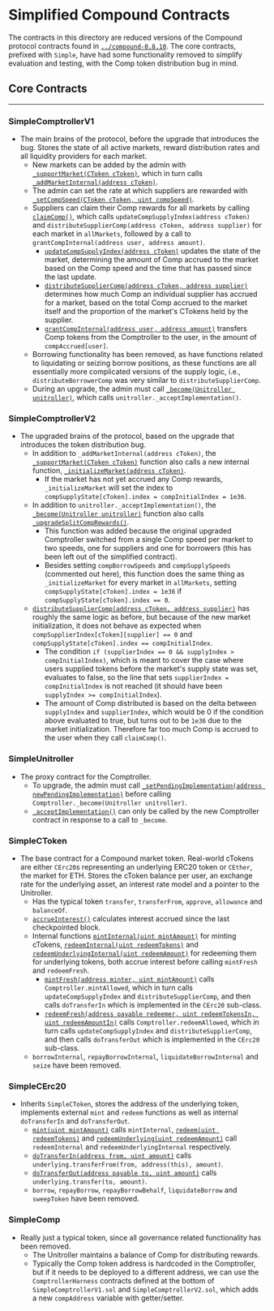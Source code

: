 # Simplified Compound Contracts

The contracts in this directory are reduced versions of the Compound protocol contracts found in [`../compound-0.8.10`](https://github.com/webthethird/solidity-diff-fuzz-upgrades/tree/main/contracts/test/compound/compound-0.8.10). The core contracts, prefixed with `Simple`, have had some functionality removed to simplify evaluation and testing, with the Comp token distribution bug in mind.

## Core Contracts
------------
### __SimpleComptrollerV1__
- The main brains of the protocol, before the upgrade that introduces the bug. Stores the state of all active markets, reward distribution rates and all liquidity providers for each market. 
  - New markets can be added by the admin with [`_supportMarket(CToken cToken)`](https://github.com/webthethird/solidity-diff-fuzz-upgrades/blob/main/contracts/test/compound/simplified-compound/SimpleComptrollerV1.sol#L333), which in turn calls [`_addMarketInternal(address cToken)`](https://github.com/webthethird/solidity-diff-fuzz-upgrades/blob/main/contracts/test/compound/simplified-compound/SimpleComptrollerV1.sol#L357). 
  - The admin can set the rate at which suppliers are rewarded with [`_setCompSpeed(CToken cToken, uint compSpeed)`](https://github.com/webthethird/solidity-diff-fuzz-upgrades/blob/main/contracts/test/compound/simplified-compound/SimpleComptrollerV1.sol#L505). 
  - Suppliers can claim their Comp rewards for all markets by calling [`claimComp()`](https://github.com/webthethird/solidity-diff-fuzz-upgrades/blob/main/contracts/test/compound/simplified-compound/SimpleComptrollerV1.sol#L463), which calls `updateCompSupplyIndex(address cToken)` and `distributeSupplierComp(address cToken, address supplier)` for each market in `allMarkets`, followed by a call to `grantCompInternal(address user, address amount)`.
    - [`updateCompSupplyIndex(address cToken)`](https://github.com/webthethird/solidity-diff-fuzz-upgrades/blob/main/contracts/test/compound/simplified-compound/SimpleComptrollerV1.sol#L421) updates the state of the market, determining the amount of Comp accrued to the market based on the Comp speed and the time that has passed since the last update.
    - [`distributeSupplierComp(address cToken, address supplier)`](https://github.com/webthethird/solidity-diff-fuzz-upgrades/blob/main/contracts/test/compound/simplified-compound/SimpleComptrollerV1.sol#L442) determines how much Comp an individual supplier has accrued for a market, based on the total Comp accrued to the market itself and the proportion of the market's CTokens held by the supplier.
    - [`grantCompInternal(address user, address amount)`](https://github.com/webthethird/solidity-diff-fuzz-upgrades/blob/main/contracts/test/compound/simplified-compound/SimpleComptrollerV1.sol#L480) transfers Comp tokens from the Comptroller to the user, in the amount of `compAccrued[user]`.
  - Borrowing functionality has been removed, as have functions related to liquidating or seizing borrow positions, as these functions are all essentially more complicated versions of the supply logic, i.e., `distributeBorrowerComp` was very similar to `distributeSupplierComp`.
  - During an upgrade, the admin must call [`_become(Unitroller unitroller)`](https://github.com/webthethird/solidity-diff-fuzz-upgrades/blob/main/contracts/test/compound/simplified-compound/SimpleComptrollerV1.sol#L364), which calls `unitroller._acceptImplementation()`.

### __SimpleComptrollerV2__
- The upgraded brains of the protocol, based on the upgrade that introduces the token distribution bug.
  - In addition to `_addMarketInternal(address cToken)`, the [`_supportMarket(CToken cToken)`](https://github.com/webthethird/solidity-diff-fuzz-upgrades/blob/main/contracts/test/compound/simplified-compound/SimpleComptrollerV2.sol#L333) function also calls a new internal function, [`_initializeMarket(address cToken)`](https://github.com/webthethird/solidity-diff-fuzz-upgrades/blob/main/contracts/test/compound/simplified-compound/SimpleComptrollerV2.sol#L365).
    - If the market has not yet accrued any Comp rewards, `_initializeMarket` will set the index to `compSupplyState[cToken].index = compInitialIndex = 1e36`.
  - In addition to `unitroller._acceptImplementation()`, the [`_become(Unitroller unitroller)`](https://github.com/webthethird/solidity-diff-fuzz-upgrades/blob/main/contracts/test/compound/simplified-compound/SimpleComptrollerV2.sol#L390) function also calls [`_upgradeSplitCompRewards()`](https://github.com/webthethird/solidity-diff-fuzz-upgrades/blob/main/contracts/test/compound/simplified-compound/SimpleComptrollerV2.sol#L397).
    - This function was added because the original upgraded Comptroller switched from a single Comp speed per market to two speeds, one for suppliers and one for borrowers (this has been left out of the simplified contract).
    - Besides setting `compBorrowSpeeds` and `compSupplySpeeds` (commented out here), this function does the same thing as `_initializeMarket` for every market in `allMarkets`, setting `compSupplyState[cToken].index = 1e36` if `compSupplyState[cToken].index == 0`.
  - [`distributeSupplierComp(address cToken, address supplier)`](https://github.com/webthethird/solidity-diff-fuzz-upgrades/blob/main/contracts/test/compound/simplified-compound/SimpleComptrollerV2.sol#L499) has roughly the same logic as before, but because of the new market initialization, it does not behave as expected when `compSupplierIndex[cToken][supplier] == 0` and `compSupplyState[cToken].index == compInitialIndex`.
    - The condition `if (supplierIndex == 0 && supplyIndex > compInitialIndex)`, which is meant to cover the case where users supplied tokens before the market's supply state was set, evaluates to false, so the line that sets `supplierIndex = compInitialIndex` is not reached (it should have been `supplyIndex >= compInitialIndex`).
    - The amount of Comp distributed is based on the delta between `supplyIndex` and `supplierIndex`, which would be 0 if the condition above evaluated to true, but turns out to be `1e36` due to the market initialization. Therefore far too much Comp is accrued to the user when they call `claimComp()`.

### __SimpleUnitroller__
- The proxy contract for the Comptroller. 
  - To upgrade, the admin must call [`_setPendingImplementation(address newPendingImplementation)`](https://github.com/webthethird/solidity-diff-fuzz-upgrades/blob/main/contracts/test/compound/simplified-compound/SimpleUnitroller.sol#L38) before calling `Comptroller._become(Unitroller unitroller)`.
  - [`_acceptImplementation()`](https://github.com/webthethird/solidity-diff-fuzz-upgrades/blob/main/contracts/test/compound/simplified-compound/SimpleUnitroller.sol#L58) can only be called by the new Comptroller contract in response to a call to `_become`.

### __SimpleCToken__
- The base contract for a Compound market token. Real-world cTokens are either `CErc20`s representing an underlying ERC20 token or `CEther`, the market for ETH. Stores the cToken balance per user, an exchange rate for the underlying asset, an interest rate model and a pointer to the Unitroller.
  - Has the typical token `transfer`, `transferFrom`, `approve`, `allowance` and `balanceOf`.
  - [`accrueInterest()`](https://github.com/webthethird/solidity-diff-fuzz-upgrades/blob/main/contracts/test/compound/simplified-compound/SimpleCToken.sol#L376) calculates interest accrued since the last checkpointed block.
  - Internal functions [`mintInternal(uint mintAmount)`](https://github.com/webthethird/solidity-diff-fuzz-upgrades/blob/main/contracts/test/compound/simplified-compound/SimpleCToken.sol#L435) for minting cTokens, [`redeemInternal(uint redeemTokens)`](https://github.com/webthethird/solidity-diff-fuzz-upgrades/blob/main/contracts/test/compound/simplified-compound/SimpleCToken.sol#L505) and [`redeemUnderlyingInternal(uint redeemAmount)`](https://github.com/webthethird/solidity-diff-fuzz-upgrades/blob/main/contracts/test/compound/simplified-compound/SimpleCToken.sol#L516) for redeeming them for underlying tokens, both accrue interest before calling `mintFresh` and `redeemFresh`.
    - [`mintFresh(address minter, uint mintAmount)`](https://github.com/webthethird/solidity-diff-fuzz-upgrades/blob/main/contracts/test/compound/simplified-compound/SimpleCToken.sol#L447) calls `Comptroller.mintAllowed`, which in turn calls `updateCompSupplyIndex` and `distributeSupplierComp`, and then calls `doTransferIn` which is implemented in the `CErc20` sub-class.
    - [`redeemFresh(address payable redeemer, uint redeemTokensIn, uint redeemAmountIn)`](https://github.com/webthethird/solidity-diff-fuzz-upgrades/blob/main/contracts/test/compound/simplified-compound/SimpleCToken.sol#L529) calls `Comptroller.redeemAllowed`, which in turn calls `updateCompSupplyIndex` and `distributeSupplierComp`, and then calls `doTransferOut` which is implemented in the `CErc20` sub-class.
  - `borrowInternal`, `repayBorrowInternal`, `liquidateBorrowInternal` and `seize` have been removed.

### __SimpleCErc20__
- Inherits `SimpleCToken`, stores the address of the underlying token, implements external `mint` and `redeem` functions as well as internal `doTransferIn` and `doTransferOut`.
  - [`mint(uint mintAmount)`](https://github.com/webthethird/solidity-diff-fuzz-upgrades/blob/main/contracts/test/compound/simplified-compound/SimpleCErc20.sol#L48) calls `mintInternal`, [`redeem(uint redeemTokens)`](https://github.com/webthethird/solidity-diff-fuzz-upgrades/blob/main/contracts/test/compound/simplified-compound/SimpleCErc20.sol#L59) and [`redeemUnderlying(uint redeemAmount)`](https://github.com/webthethird/solidity-diff-fuzz-upgrades/blob/main/contracts/test/compound/simplified-compound/SimpleCErc20.sol#L70) call `redeemInternal` and `redeemUnderlyingInternal` respectively.
  - [`doTransferIn(address from, uint amount)`](https://github.com/webthethird/solidity-diff-fuzz-upgrades/blob/main/contracts/test/compound/simplified-compound/SimpleCErc20.sol#L96) calls `underlying.transferFrom(from, address(this), amount)`.
  - [`doTransferOut(address payable to, uint amount)`](https://github.com/webthethird/solidity-diff-fuzz-upgrades/blob/main/contracts/test/compound/simplified-compound/SimpleCErc20.sol#L133) calls `underlying.transfer(to, amount)`.
  - `borrow`, `repayBorrow`, `repayBorrowBehalf`, `liquidateBorrow` and `sweepToken` have been removed.

### __SimpleComp__
- Really just a typical token, since all governance related functionality has been removed.
  - The Unitroller maintains a balance of Comp for distributing rewards.
  - Typically the Comp token address is hardcoded in the Comptroller, but if it needs to be deployed to a different address, we can use the `ComptrollerHarness` contracts defined at the bottom of `SimpleComptrollerV1.sol` and `SimpleComptrollerV2.sol`, which adds a new `compAddress` variable with getter/setter.
